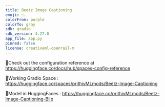```yaml
---
title: Beetz Image Captioning
emoji: 📉
colorFrom: purple
colorTo: gray
sdk: gradio
sdk_version: 4.27.0
app_file: app.py
pinned: false
license: creativeml-openrail-m
---
```


🔗Check out the configuration reference at https://huggingface.co/docs/hub/spaces-config-reference

🔗Working Gradio Space : https://huggingface.co/spaces/prithivMLmods/Beetz-Image-Captioning

🔗Model in HuggingFaces : https://huggingface.co/prithivMLmods/Beetz-Image-Captioning-Blip
